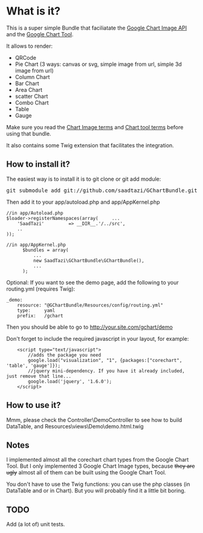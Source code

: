 What is it?
===========
This is a super simple Bundle that faciliatate the [Google Chart Image API](http://code.google.com/apis/chart/image/) and the [Google Chart Tool](http://code.google.com/apis/chart/interactive/docs/index.html).

It allows to render:

  * QRCode 
  * Pie Chart (3 ways: canvas or svg, simple image from url, simple 3d image from url)
  * Column Chart
  * Bar Chart
  * Area Chart
  * scatter Chart
  * Combo Chart
  * Table
  * Gauge

Make sure you read the [Chart Image terms](http://code.google.com/apis/chart/image/terms.html) and [Chart tool terms](http://code.google.com/apis/chart/interactive/terms.html) before using that bundle. 

It also contains some Twig extension that facilitates the integration.

How to install it?
------------------

The easiest way is to install it is to git clone or git add module:

<pre>git submodule add git://github.com/saadtazi/GChartBundle.git src/Bundle/SaadTazi/GChartBundle</pre>

Then add it to your app/autoload.php and app/AppKernel.php

    //in app/Autoload.php
    $loader->registerNamespaces(array(     ...
        'SaadTazi'         => __DIR__.'/../src',
        ..
    ));
  
    //in app/AppKernel.php
          $bundles = array(
              ...
              new SaadTazi\GChartBundle\GChartBundle(),
              ...
          );


Optional: If you want to see the demo page, add the following to your routing.yml (requires Twig):

    _demo:
        resource: "@GChartBundle/Resources/config/routing.yml"
        type:     yaml
        prefix:   /gchart

Then you should be able to go to http://your.site.com/gchart/demo

Don't forget to include the required javascript in your layout, for example:

        <script type="text/javascript">
            //adds the package you need
            google.load("visualization", "1", {packages:["corechart", 'table', 'gauge']});
            //jquery mini-dependency. If you have it already included, just remove that line...
            google.load('jquery', '1.6.0');
        </script> 

How to use it?
--------------

Mmm, please check the Controller\DemoController to see how to build DataTable,
and Resources\views\Demo\demo.html.twig

Notes
-----
I implemented almost all the corechart chart types from the Google Chart Tool.
But I only implemented 3 Google Chart Image types, because <strike>they are ugly</strike> almost all of them can be built using the Google Chart Tool.

You don't have to use the Twig functions: you can use the php classes (in DataTable and or in Chart).
But you will probably find it a little bit boring.

TODO
----
Add (a lot of) unit tests. 